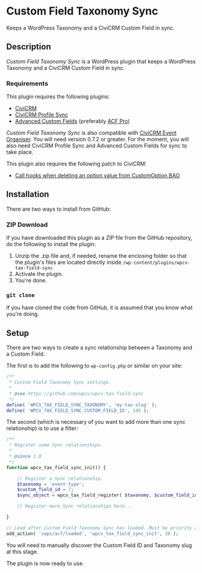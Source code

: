 # Custom Field Taxonomy Sync

Keeps a WordPress Taxonomy and a CiviCRM Custom Field in sync.

## Description

*Custom Field Taxonomy Sync* is a WordPress plugin that keeps a WordPress Taxonomy and a CiviCRM Custom Field in sync.

### Requirements

This plugin requires the following plugins:

* [CiviCRM](https://civicrm.org/download)
* [CiviCRM Profile Sync](https://wordpress.org/plugins/civicrm-wp-profile-sync/)
* [Advanced Custom Fields](https://wordpress.org/plugins/advanced-custom-fields/) (preferably [ACF Pro](https://www.advancedcustomfields.com/pro/))

*Custom Field Taxonomy Sync* is also compatible with [CiviCRM Event Organiser](https://github.com/christianwach/civicrm-event-organiser). You will need version 0.7.2 or greater. For the moment, you will also need CiviCRM Profile Sync and Advanced Custom Fields for sync to take place.

This plugin also requires the following patch to CiviCRM:

* [Call hooks when deleting an option value from CustomOption BAO](https://github.com/civicrm/civicrm-core/pull/23834)

## Installation

There are two ways to install from GitHub:

### ZIP Download

If you have downloaded this plugin as a ZIP file from the GitHub repository, do the following to install the plugin:

1. Unzip the .zip file and, if needed, rename the enclosing folder so that the plugin's files are located directly inside `/wp-content/plugins/wpcv-tax-field-sync`
2. Activate the plugin.
3. You're done.

### `git clone`

If you have cloned the code from GitHub, it is assumed that you know what you're doing.

## Setup

There are two ways to create a sync relationship between a Taxonomy and a Custom Field.

The first is to  add the following to `wp-config.php` or similar on your site:

```php
/**
 * Custom Field Taxonomy Sync settings.
 *
 * @see https://github.com/wpcv/wpcv-tax-field-sync
 */
define( 'WPCV_TAX_FIELD_SYNC_TAXONOMY', 'my-tax-slug' );
define( 'WPCV_TAX_FIELD_SYNC_CUSTOM_FIELD_ID', 145 );
```

The second (which is necessary of you want to add more than one sync relationship) is to use a filter:

```php
/**
 * Register some Sync relationships.
 *
 * @since 1.0
 */
function wpcv_tax_field_sync_init() {

	// Register a Sync relationship.
	$taxonomy = 'event-type';
	$custom_field_id = 7;
	$sync_object = wpcv_tax_field_register( $taxonomy, $custom_field_id );

	// Register more Sync relationships here...

}

// Load after Custom Field Taxonomy Sync has loaded. Must be priority 20 or greater.
add_action( 'cwps/acf/loaded', 'wpcv_tax_field_sync_init', 20 );
```

You will need to manually discover the Custom Field ID and Taxonomy slug at this stage.

The plugin is now ready to use.
